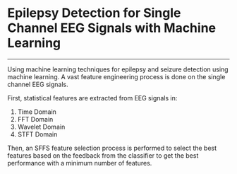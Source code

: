 # Epilepsy Detection for Single Channel EEG Signals with Machine Learning

---

Using machine learning techniques for epilepsy and seizure detection using machine learning. A vast feature engineering process is done on the single channel EEG signals. 

First,  statistical features are extracted from EEG signals in:

1. Time Domain
2. FFT Domain
3. Wavelet Domain
4. STFT Domain

Then, an SFFS feature selection process is performed to select the best features based on the feedback from the classifier to get the best performance with a minimum number of features.
